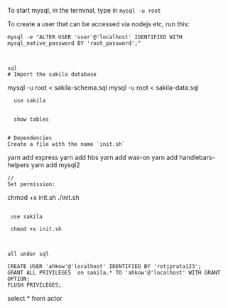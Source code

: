 To start mysql, in the terminal, type in `mysql -u root`

To create a user that can be accessed via nodejs etc, run this:
```
mysql -e "ALTER USER 'user'@'localhost' IDENTIFIED WITH mysql_native_password BY 'root_password';"



sql
# Import the sakila database
```
mysql -u root < sakila-schema.sql
mysql -u root < sakila-data.sql
```
  use sakila 


  show tables 


# Dependencies
Create a file with the name `init.sh`

```
yarn add express
yarn add hbs
yarn add wax-on
yarn add handlebars-helpers
yarn add mysql2
```
// 
Set permission:
```
chmod +x init.sh
./init.sh
```
 
 use sakila 
 
 chmod +x init.sh



all under sql

CREATE USER 'ahkow'@'localhost' IDENTIFIED BY 'rotiprata123';
GRANT ALL PRIVILEGES  on sakila.* TO 'ahkow'@'localhost' WITH GRANT OPTION;
FLUSH PRIVILEGES;
```


select * from actor